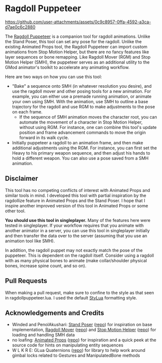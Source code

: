 
# Ragdoll Puppeteer

https://github.com/user-attachments/assets/0c9c8957-0ffa-4592-a3ca-d7ae0c6c2880

The [Ragdoll Puppeteer](https://steamcommunity.com/sharedfiles/filedetails/?id=3333911060) is a companion tool for ragdoll animations. Unlike the Stand Poser, this tool can set any pose for the ragdoll. Unlike the existing Animated Props tool, the Ragdoll Puppeteer can import custom animations from Stop Motion Helper, but there are no fancy features like layer sequences or bone remapping. Like Ragdoll Mover (RGM) and Stop Motion Helper (SMH), the puppeteer serves as an additional utility to the GMod animator's toolkit to accelerate any animating workflow.

Here are two ways on how you can use this tool:

- "Bake" a sequence onto SMH (in whatever resolution you desire), and use the ragdoll mover and other posing tools for a new animation. For example, you can either use a premade running animation, or animate your own using SMH. With the animation, use SMH to outline a base trajectory for the ragdoll and use RGM to make adjustments to the pose on each frame.
    - If the sequence of SMH animation moves the character root, you can automate the movement of a character in Stop Motion Helper, without using RGM. For instance, one can combine this tool's update position and frame advancement commands to move the origin forward in its walk cycle.
- Initially puppeteer a ragdoll to an animation frame, and then make additional adjustments using the RGM. For instance, you can first set the Heavy to his primary weapon sequence, and then adjust his hands to hold a different weapon. You can also use a pose saved from a SMH animation.

## Disclaimer

This tool has no competing conflicts of interest with Animated Props and similar tools in mind. I developed this tool with partial inspiration by the ragdollize feature in Animated Props and the Stand Poser. I hope that I inspire another improved version of this tool in Animated Props or some other tool.

**You should use this tool in singleplayer.** Many of the features here were tested in singleplayer. If your workflow requires that you animate with another animator in a server, you can use this tool in singleplayer initially and then transfer the data over to the server (assuming that you use an animation tool like SMH).

In addition, the ragdoll puppet may not exactly match the pose of the puppeteer. This is dependent on the ragdoll itself. Consider using a ragdoll with as many physical bones to animate (make collar/shoulder physical bones, increase spine count, and so on).

## Pull Requests

When making a pull request, make sure to confine to the style as that seen in ragdollpuppeteer.lua. I used the default [StyLua](https://github.com/JohnnyMorganz/StyLua) formatting style.

## Acknowledgements and Credits

- Winded and PenolAkushari: [Stand Poser](https://steamcommunity.com/sharedfiles/filedetails/?id=104576786) ([repo](https://github.com/Winded/StandingPoseTool/tree/master)) for inspiration on base implementation, [Ragdoll Mover](https://steamcommunity.com/sharedfiles/filedetails/?id=104575630) ([repo](https://github.com/Winded/RagdollMover/tree/master)) and [Stop Motion Helper](https://steamcommunity.com/sharedfiles/filedetails/?id=111895870) ([repo](https://github.com/Winded/StopMotionHelper)) for loading and handling SMH data
- no loafing: [Animated Props](https://steamcommunity.com/sharedfiles/filedetails/?id=3214437941) ([repo](https://github.com/NO-LOAFING/AnimpropOverhaul/tree/main)) for inspiration and a quick peek at the source code for hints on manipulating entity sequences
- W L K R E: GLua Quaternions ([repo](https://github.com/JWalkerMailly/glua-quaternion)) for library to help work around gimbal locks related to Gestures and ManipulatedBone methods
